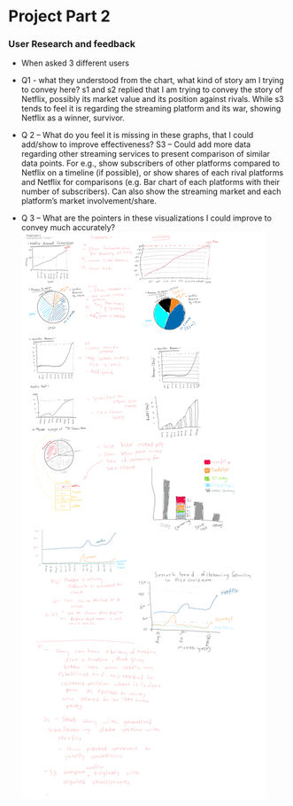 # Project Part 2

### User Research and feedback

- When asked 3 different users 
- Q1 - what they understood from the chart, what kind of story am I trying to convey here? s1 and s2 replied that I am trying to convey the story of Netflix, possibly its market value and its position against rivals. While s3 tends to feel it is regarding the streaming platform and its war, showing Netflix as a winner, survivor. 
- Q 2 – What do you feel it is missing in these graphs, that I could add/show to improve effectiveness?
	S3 – Could add more data regarding other streaming services to present comparison of similar data points. For e.g., show subscribers of other platforms compared to Netflix on a timeline (if possible), or show shares of each rival platforms and Netflix for comparisons (e.g. Bar chart of each platforms with their number of subscribers). Can also show the streaming market and each platform’s market involvement/share.

- Q 3 – What are the pointers in these visualizations I could improve to convey much accurately?
![FeedbackOneNote](/feedbacks.png)
